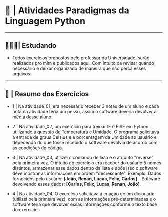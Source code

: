 # 🐍 | Atividades Paradigmas da Linguagem Python

---

## 👨🏽‍💻| Estudando

-  Todos exercícios propostos pelo professor da Universidade, serão realizados pro mim e publicados aqui. Com intuito de revisar quando necessário e deixar organizado de maneira que não perca esses arquivos.

---

## 📜 | Resumo dos Exercícios

- 1 | Na atividade_01, era necessário receber 3 notas de um aluno e cada nota da atividade teria um pesso, assim o software deveria devolver a média desse aluno.

- 2 | Na atividade_02, um exercício para treinar IF e ElSE em Python utilizando a questão de Temperatura e Umidade. O programa solicitava a entrada de graus Celsius e a porcentagem da Umidade ao usuário e depedendo do que fosse recebido o software devolvia de acordo com as condições do código.

- 3 | Na atividade_03, utilizei o comando de lista e o  atributo "reverse" pela primeira vez. O intuito do exercício era receber do usúario 5 nomes distintos, armazenar esse dados dentro da lista e após isso o software deve mostrar as informações em ordem "decrescente". Exemplo: Dados fornecidos pelo usuário: **[João, Renan, Lucas, Felix, Carlos]** - Software devolvendo esses dados: **[Carlos, Felix, Lucas, Renan, João]**.

- 4 | Na atividade_04, O exercício solicitava a criação de um dicionário (utilizei pela primeira vez), com as informações pré-determinadas e o software teria que devolver essas informações conforme o texto base do exercício.
